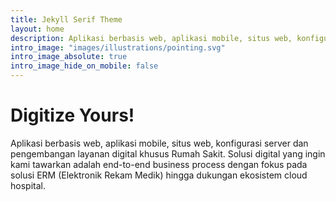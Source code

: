 ```yaml
---
title: Jekyll Serif Theme
layout: home
description: Aplikasi berbasis web, aplikasi mobile, situs web, konfigurasi server dan pengembangan layanan digital khusus Rumah Sakit.
intro_image: "images/illustrations/pointing.svg"
intro_image_absolute: true
intro_image_hide_on_mobile: false
---
```


# Digitize Yours!

Aplikasi berbasis web, aplikasi mobile, situs web, konfigurasi server dan pengembangan layanan digital khusus Rumah Sakit. Solusi digital yang ingin kami tawarkan adalah end-to-end business process dengan fokus pada solusi ERM (Elektronik Rekam Medik) hingga dukungan ekosistem cloud hospital.
